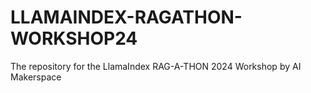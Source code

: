 # LLAMAINDEX-RAGATHON-WORKSHOP24
The repository for the LlamaIndex RAG-A-THON 2024 Workshop by AI Makerspace
